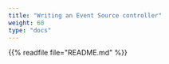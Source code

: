 ```yaml
---
title: "Writing an Event Source controller"
weight: 60
type: "docs"
---
```


{{% readfile file="README.md" %}}
